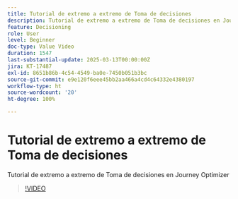 ```yaml
---
title: Tutorial de extremo a extremo de Toma de decisiones
description: Tutorial de extremo a extremo de Toma de decisiones en Journey Optimizer
feature: Decisioning
role: User
level: Beginner
doc-type: Value Video
duration: 1547
last-substantial-update: 2025-03-13T00:00:00Z
jira: KT-17487
exl-id: 8651b86b-4c54-4549-ba0e-7450b051b3bc
source-git-commit: e9e120f6eee45bb2aa466a4cd4c64332e4380197
workflow-type: ht
source-wordcount: '20'
ht-degree: 100%

---
```


# Tutorial de extremo a extremo de Toma de decisiones

Tutorial de extremo a extremo de Toma de decisiones en Journey Optimizer

>[!VIDEO](https://video.tv.adobe.com/v/3451100/?learn=on&enablevpops)

